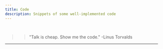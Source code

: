 ```yaml
---
title: Code
description: Snippets of some well-implemented code
---
```


<br>

>> "Talk is cheap. Show me the code."
>> -Linus Torvalds

---
